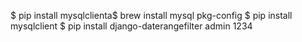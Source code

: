 $ pip install mysqlclienta$ brew install mysql pkg-config
$ pip install mysqlclient
$ pip install django-daterangefilter
admin
1234